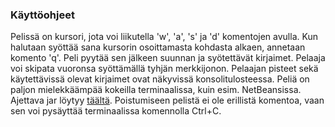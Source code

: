 ### Käyttöohjeet

Pelissä on kursori, jota voi liikutella 'w', 'a', 's' ja 'd' komentojen avulla. Kun halutaan syöttää sana kursorin osoittamasta kohdasta alkaen, annetaan komento 'q'. Peli pyytää sen jälkeen suunnan ja syötettävät kirjaimet. Pelaaja voi skipata vuoronsa syöttämällä tyhjän merkkijonon. Pelaajan pisteet sekä käytettävissä olevat kirjaimet ovat näkyvissä konsolitulosteessa. Peliä on paljon mielekkäämpää kokeilla terminaalissa, kuin esim. NetBeansissa. Ajettava jar löytyy [täältä](http://www.cs.helsinki.fi/u/skaipio/jars/Sanapuuro-1.0-SNAPSHOT.jar). Poistumiseen pelistä ei ole erillistä komentoa, vaan sen voi pysäyttää terminaalissa komennolla Ctrl+C.
